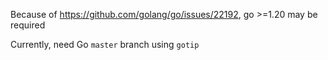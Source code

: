 Because of https://github.com/golang/go/issues/22192, go >=1.20 may be required

Currently, need Go `master` branch using `gotip`
